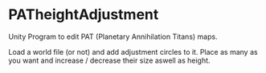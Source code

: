 # PATheightAdjustment

Unity Program to edit PAT (Planetary Annihilation Titans) maps.

Load a world file (or not) and add adjustment circles to it.
Place as many as you want and increase / decrease their size aswell as height.
